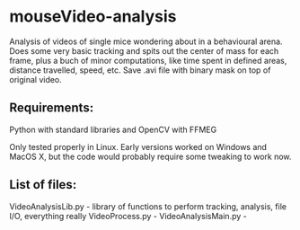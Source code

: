 mouseVideo-analysis
===================

Analysis of videos of single mice wondering about in a behavioural arena. Does some very basic tracking and spits out the center of mass for each frame, plus a buch of minor computations, like time spent in defined areas, distance travelled, speed, etc. Save .avi file with binary mask on top of original video.

Requirements:
-------------
Python with standard libraries and OpenCV with FFMEG

Only tested properly in Linux. Early versions worked on Windows and MacOS X, but the code would probably require some tweaking to work now.


List of files:
--------------
VideoAnalysisLib.py - library of functions to perform tracking, analysis, file I/O, everything really
VideoProcess.py - 
VideoAnalysisMain.py - 

